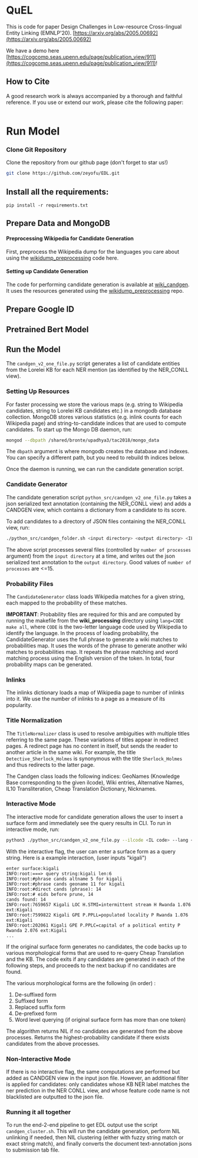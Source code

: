 # QuEL

This is code for paper Design Challenges in Low-resource Cross-lingual Entity Linking (EMNLP'20). [https://arxiv.org/abs/2005.00692](https://arxiv.org/abs/2005.00692)

We have a demo here [https://cogcomp.seas.upenn.edu/page/publication_view/911](https://cogcomp.seas.upenn.edu/page/publication_view/911)!

## How to Cite

A good research work is always accompanied by a thorough and faithful reference. If you use or extend our work, please cite the following paper:

```
```

# Run Model

### Clone Git Repository

Clone the repository from our github page (don't forget to star us!)
```bash
git clone https://github.com/zeyofu/EDL.git
```
## Install all the requirements:

```
pip install -r requirements.txt
```

## Prepare Data and MongoDB
#### Preprocessing Wikipedia for Candidate Generation
First, preprocess the Wikipedia dump for the languages you care about using the [wikidump_preprocessing](https://github.com/shyamupa/wikidump_preprocessing) code here.

#### Setting up Candidate Generation
The code for performing candidate generation is available at [wiki_candgen](https://github.com/shyamupa/wiki_candgen). It uses the resources generated using the [wikidump_preprocessing](https://github.com/shyamupa/wikidump_preprocessing) repo.


## Prepare Google ID

## Pretrained Bert Model

## Run the Model


The `candgen_v2_one_file.py` script generates a list of candidate entities from the Lorelei KB for each NER mention (as identified by the NER_CONLL view). 

### Setting Up Resources
For faster processing we store the various maps (e.g. string to Wikipedia candidates, string to Lorelei KB candidates etc.) in a mongodb database collection. MongoDB stores various statistics (e.g. inlink counts for each Wikipedia page) and string-to-candidate indices that are used to compute candidates. To start up the Mongo DB daemon, run: 
```bash
mongod --dbpath /shared/bronte/upadhya3/tac2018/mongo_data
``` 
The `dbpath` argument is where mongodb creates the database and indexes. You can specify a different path, but you need to rebuild th indices below. 

Once the daemon is running, we can run the candidate generation script. 

### Candidate Generator
The candidate generation script `python_src/candgen_v2_one_file.py` takes a json serialized text annotation (containing the NER_CONLL view) and adds a CANDGEN view, which contains a dictionary from a candidate to its score.

To add candidates to a directory of JSON files containing the NER_CONLL view, run: 
```bash
./python_src/candgen_folder.sh <input directory> <output directory> <IL code> <number of processes>
```
The above script processes several files (controlled by `number of processes` argument) from the `input directory` at a time, and writes out the json serialized text annotation to the `output directory`. Good values of `number of processes` are <=15. 

### Probability Files
The `CandidateGenerator` class loads Wikipedia matches for a given string, each mapped to the probability of these matches. 

**IMPORTANT**: Probability files are required for this and are computed by running the makefile from the **wiki_processing** directory using `lang=CODE make all`, where `CODE` is the two-letter language code used by Wikipedia to identify the language. In the process of loading probability, the CandidateGenerator uses the full phrase to generate a wiki matches to probabilities map. It uses the words of the phrase to generate another wiki matches to probabilities map. It repeats the phrase matching and word matching process using the English version of the token. In total, four probability maps can be generated.

### Inlinks
The inlinks dictionary loads a map of Wikipedia page to number of inlinks into it. We use the number of inlinks to a page as a measure of its popularity.

### Title Normalization
The `TitleNormalizer` class is used to resolve ambiguities with multiple titles referring to the same page. These variations of titles appear in redirect pages. A redirect page has no content in itself, but sends the reader to another article in the same wiki. For example, the title `Detective_Sherlock_Holmes` is synonymous with the title `Sherlock_Holmes` and thus redirects to the latter page. 

The Candgen class loads the following indices: GeoNames (Knowledge Base corresponding to the given ilcode),  Wiki entries, Alternative Names, IL10 Transliteration, Cheap Translation Dictionary, Nicknames. 

### Interactive Mode
The interactive mode for candidate generation allows the user to insert a surface form and immediately see the query results in CLI. To run in interactive mode, run: 
```bash
python3 ./python_src/candgen_v2_one_file.py --ilcode <IL code> --lang <si or rw> --interactive
```
With the interactive flag, the user can enter a surface form as a query string. Here is a example interaction, (user inputs "kigali")

```
enter surface:kigali
INFO:root:===> query string:kigali len:6
INFO:root:#phrase cands altname 5 for kigali
INFO:root:#phrase cands geoname 11 for kigali
INFO:root:#direct cands (phrase): 14
INFO:root:# eids before prune, 14
cands found: 14
INFO:root:7659657 Kigali LOC H.STMI=intermittent stream H Rwanda 1.076 ext:Kigali
INFO:root:7599822 Kigali GPE P.PPLL=populated locality P Rwanda 1.076 ext:Kigali
INFO:root:202061 Kigali GPE P.PPLC=capital of a political entity P Rwanda 2.076 ext:Kigali
...
```

If the original surface form generates no candidates, the code backs up to various morphological forms that are used to re-query Cheap Translation and the KB. The code exits if any candidates are generated in each of the following steps, and proceeds to the next backup if no candidates are found.

The various morphological forms are the following (in order) :  
1. De-suffixed form
1. Suffixed form
3. Replaced suffix form
4. De-prefixed form 
6. Word level querying (if original surface form has more than one token)

The algorithm returns NIL if no candidates are generated from the above processes. Returns the highest-probability candidate if there exists candidates from the above processes.

### Non-Interactive Mode
If there is no interactive flag, the same computations are performed but added as CANDGEN view in the input json file. However, an additional filter is applied for candidates: 
only candidates whose KB NER label matches the ner prediction in the NER CONLL view, and whose feature code name is not blacklisted are outputted to the json file. 

### Running it all together
To run the end-2-end pipeline to get EDL output use the script `candgen_cluster.sh`. This will run the candidate generation, perform NIL unlinking if needed, then NIL clustering (either with fuzzy string match or exact string match), and finally converts the document text-annotation jsons to submission tab file.   
